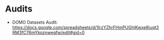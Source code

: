 # Audits
 - DOMO Datasets Audit: https://docs.google.com/spreadsheets/d/1IrzYZhrFHmPUGhjKwxe8iuqt3RM3fC76mYkoznwegfw/edit#gid=0
